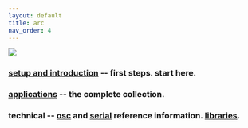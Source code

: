 ```yaml
---
layout: default
title: arc
nav_order: 4
---
```


![](images/arc-hands.jpg)

### [setup and introduction](/docs/setup) -- first steps. start here.

### [applications](/docs/app) -- the complete collection.

### technical -- [osc](/docs/osc) and [serial](/docs/serial.txt) reference information. [libraries](/docs/libraries).
